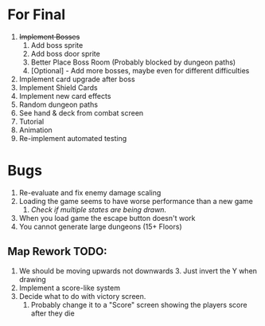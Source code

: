 # For Final
1. ~~Implement Bosses~~
   1. Add boss sprite
   2. Add boss door sprite
   3. Better Place Boss Room (Probably blocked by dungeon paths)
   4. [Optional] - Add more bosses, maybe even for different difficulties
2. Implement card upgrade after boss
3. Implement Shield Cards
4. Implement new card effects
5. Random dungeon paths
6. See hand & deck from combat screen
7. Tutorial
8. Animation
9. Re-implement automated testing

# Bugs
1. Re-evaluate and fix enemy damage scaling
2. Loading the game seems to have worse performance than a new game
   1. _Check if multiple states are being drawn._
3. When you load game the escape button doesn't work
4. You cannot generate large dungeons (15+ Floors)

## Map Rework TODO:
1. We should be moving upwards not downwards
   3. Just invert the Y when drawing
2. Implement a score-like system
3. Decide what to do with victory screen.
   1. Probably change it to a "Score" screen showing the players score after they die